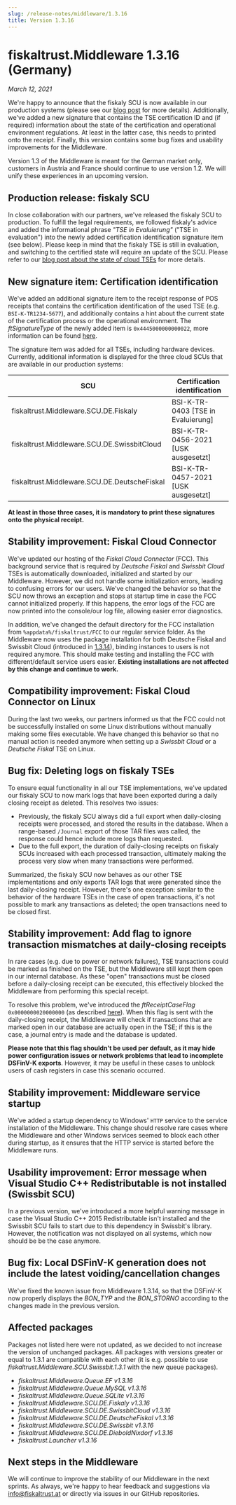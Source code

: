 ```yaml
---
slug: /release-notes/middleware/1.3.16
title: Version 1.3.16
---
```


# fiskaltrust.Middleware 1.3.16 (Germany)
_March 12, 2021_

We're happy to announce that the fiskaly SCU is now available in our production systems (please see our [blog post](https://fiskaltrust.de/news/aktueller-status-zur-cloud-tse-202103/) for more details). Additionally, we've added a new signature that contains the TSE certification ID and (if required) information about the state of the certification and operational environment regulations. At least in the latter case, this needs to printed onto the receipt. Finally, this version contains some bug fixes and usability improvements for the Middleware.

<div class="alert alert--warning" role="alert">Version 1.3 of the Middleware is meant for the German market only, customers in Austria and France should continue to use version 1.2. We will unify these experiences in an upcoming version.</div>

## Production release: fiskaly SCU
In close collaboration with our partners, we've released the fiskaly SCU to production. To fulfill the legal requirements, we followed fiskaly's advice and added the informational phrase _"TSE in Evaluierung"_ ("TSE in evaluation") into the newly added certification identification signature item (see below). Please keep in mind that the fiskaly TSE is still in evaluation, and switching to the certified state will require an update of the SCU. Please refer to our [blog post about the state of cloud TSEs](https://fiskaltrust.de/news/aktueller-status-zur-cloud-tse-202103/) for more details.

## New signature item: Certification identification
We've added an additional signature item to the receipt response of POS receipts that contains the certification identification of the used TSE (e.g. `BSI-K-TR1234-5677`), and additionally contains a hint about the current state of the certification process or the operational environment. The _ftSignatureType_ of the newly added item is `0x4445000000000022`, more information can be found [here](https://docs.fiskaltrust.cloud/docs/poscreators/middleware-doc/germany/reference-tables/ftsignaturetype).

The signature item was added for all TSEs, including hardware devices. Currently, additional information is displayed for the three cloud SCUs that are available in our production systems:

| **SCU**                                      | **Certification identification**    |
|----------------------------------------------|-------------------------------------|
| fiskaltrust.Middleware.SCU.DE.Fiskaly        | BSI-K-TR-0403 [TSE in Evaluierung]  |
| fiskaltrust.Middleware.SCU.DE.SwissbitCloud  | BSI-K-TR-0456-2021 [USK ausgesetzt] |
| fiskaltrust.Middleware.SCU.DE.DeutscheFiskal | BSI-K-TR-0457-2021 [USK ausgesetzt] |

**At least in those three cases, it is mandatory to print these signatures onto the physical receipt.**

## Stability improvement: Fiskal Cloud Connector
We've updated our hosting of the _Fiskal Cloud Connector_ (FCC). This background service that is required by _Deutsche Fiskal_ and _Swissbit Cloud_ TSEs is automatically downloaded, initialized and started by our Middleware. However, we did not handle some initialization errors, leading to confusing errors for our users. We've changed the behavior so that the SCU now throws an exception and stops at startup time in case the FCC cannot initialized properly. If this happens, the error logs of the FCC are now printed into the console/our log file, allowing easier error diagnostics.

In addition, we've changed the default directory for the FCC installation from `%appdata%/fiskaltrust/FCC` to our regular service folder. As the Middleware now uses the package installation for both Deutsche Fiskal and Swissbit Cloud (introduced in [1.3.14](middleware-1.3.14.md)), binding instances to users is not required anymore. This  should make testing and installing the FCC with different/default service users easier. **Existing installations are not affected by this change and continue to work.**

## Compatibility improvement: Fiskal Cloud Connector on Linux
During the last two weeks, our partners informed us that the FCC could not be successfully installed on some Linux distributions without manually making some files executable. We have changed this behavior so that no manual action is needed anymore when setting up a _Swissbit Cloud_ or a _Deutsche Fiskal_ TSE on Linux.

## Bug fix: Deleting logs on fiskaly TSEs
To ensure equal functionality in all our TSE implementations, we've updated our fiskaly SCU to now mark logs that have been exported during a daily closing receipt as deleted. This resolves two issues:
- Previously, the fiskaly SCU always did a full export when daily-closing receipts were processed, and stored the results in the database. When a range-based `/Journal` export of those TAR files was called, the response could hence include more logs than requested. 
- Due to the full export, the duration of daily-closing receipts on fiskaly SCUs increased with each processed transaction, ultimately making the process very slow when many transactions were performed. 

Summarized, the fiskaly SCU now behaves as our other TSE implementations and only exports TAR logs that were generated since the last daily-closing receipt. However, there's one exception: similar to the behavior of the hardware TSEs in the case of open transactions, it's not possible to mark any transactions as deleted; the open transactions need to be closed first.

## Stability improvement: Add flag to ignore transaction mismatches at daily-closing receipts
In rare cases (e.g. due to power or network failures), TSE transactions could be marked as finished on the TSE, but the Middleware still kept them open in our internal database. As these "open" transactions must be closed before a daily-closing receipt can be executed, this effectively blocked the Middleware from performing this special receipt.

To resolve this problem, we've introduced the _ftReceiptCaseFlag_ `0x0000000020000000` (as described [here](https://docs.fiskaltrust.cloud/docs/poscreators/middleware-doc/germany/reference-tables/ftreceiptcase#ftreceiptcaseflag)). When this flag is sent with the daily-closing receipt, the Middleware will check if transactions that are marked open in our database are actually open in the TSE; if this is the case, a journal entry is made and the database is updated.

**Please note that this flag shouldn't be used per default, as it may hide power configuration issues or network problems that lead to incomplete DSFinV-K exports**. However, it may be useful in these cases to unblock users of cash registers in case this scenario occurred.

## Stability improvement: Middleware service startup
We've added a startup dependency to Windows' `HTTP` service to the service installation of the Middleware. This change should resolve rare cases where the Middleware and other Windows services seemed to block each other during startup, as it ensures that the HTTP service is started before the Middleware runs.

## Usability improvement: Error message when Visual Studio C++ Redistributable is not installed (Swissbit SCU)
In a previous version, we've introduced a more helpful warning message in case the Visual Studio C++ 2015 Redistributable isn't installed and the Swissbit SCU fails to start due to this dependency in Swissbit's library. However, the notification was not displayed on all systems, which now should be be the case anymore.

## Bug fix: Local DSFinV-K generation does not include the latest voiding/cancellation changes
We've fixed the known issue from Middleware 1.3.14, so that the DSFinV-K now properly displays the _BON_TYP_ and the _BON_STORNO_ according to the changes made in the previous version.

## Affected packages
Packages not listed here were not updated, as we decided to not increase the version of unchanged packages. All packages with versions greater or equal to 1.3.1 are compatible with each other (it is e.g. possible to use _fiskaltrust.Middleware.SCU.Swissbit.1.3.1_ with the new queue packages).

- _fiskaltrust.Middleware.Queue.EF v1.3.16_
- _fiskaltrust.Middleware.Queue.MySQL v1.3.16_
- _fiskaltrust.Middleware.Queue.SQLite v1.3.16_
- _fiskaltrust.Middleware.SCU.DE.Fiskaly v1.3.16_
- _fiskaltrust.Middleware.SCU.DE.SwissbitCloud v1.3.16_
- _fiskaltrust.Middleware.SCU.DE.DeutscheFiskal v1.3.16_
- _fiskaltrust.Middleware.SCU.DE.Swissbit v1.3.16_
- _fiskaltrust.Middleware.SCU.DE.DieboldNixdorf v1.3.16_
- _fiskaltrust.Launcher v1.3.16_

## Next steps in the Middleware
We will continue to improve the stability of our Middleware in the next sprints. As always, we're happy to hear feedback and suggestions via [info@fiskaltrust.at](mailto:info@fiskaltrust.at) or directly via issues in our GitHub repositories.
